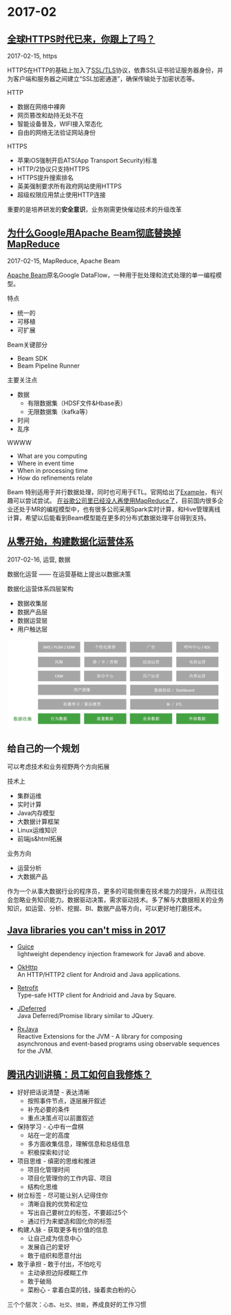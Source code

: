2017-02
===

[全球HTTPS时代已来，你跟上了吗？](https://jaq.alibaba.com/community/art/show?articleid=621)
---
2017-02-15, https

HTTPS在HTTP的基础上加入了[SSL/TLS](http://www.ruanyifeng.com/blog/2014/02/ssl_tls.html)协议，依靠SSL证书验证服务器身份，并为客户端和服务器之间建立“SSL加密通道”，确保传输处于加密状态等。

HTTP
* 数据在网络中裸奔
* 网页篡改和劫持无处不在
* 智能设备普及，WIFI接入常态化
* 自由的网络无法验证网站身份

HTTPS
* 苹果iOS强制开启ATS(App Transport Security)标准
* HTTP/2协议只支持HTTPS
* HTTPS提升搜索排名
* 英美强制要求所有政府网站使用HTTPS
* 超级权限应用禁止使用HTTP连接

重要的是培养研发的**安全意识**，业务刚需更快催动技术的升级改革

[为什么Google用Apache Beam彻底替换掉MapReduce](http://www.infoq.com/cn/articles/why-google-replace-beam-with-apache-mapreduce)
---

2017-02-15, MapReduce, Apache Beam

[Apache Beam](https://beam.apache.org/)原名Google DataFlow，一种用于批处理和流式处理的单一编程模型。

特点
* 统一的
* 可移植
* 可扩展

Beam关键部分
* Beam SDK
* Beam Pipeline Runner

主要关注点
* 数据
  * 有限数据集（HDSF文件&Hbase表）
  * 无限数据集（kafka等）
* 时间
* 乱序

WWWW
* What are you computing
* Where in event time
* When in processing time
* How do refinements relate

Beam 特别适用于并行数据处理，同时也可用于ETL。官网给出了[Example](https://beam.apache.org/get-started/quickstart-java/)，有兴趣可以尝试尝试。
[在谷歌公司里已经没人再使用MapReduce了](https://drive.google.com/file/d/0B6j6Te0viCnHOHYwWmpJNU1yZVU/view)，目前国内很多企业还处于MR的编程模型中，也有很多公司采用Spark实时计算，和Hive管理离线计算，希望以后能看到Beam模型能在更多的分布式数据处理平台得到支持。


[从零开始，构建数据化运营体系](http://www.itongji.cn/cms/article/articledetails?articleid=4917)
---
2017-02-16, 运营, 数据

数据化运营 —— 在运营基础上提出以数据决策

数据化运营体系四层架构
* 数据收集层
* 数据产品层
* 数据运营层
* 用户触达层

![](../pictures/data-acquisition.jpg)


给自己的一个规划
---

可以考虑技术和业务视野两个方向拓展

技术上

* 集群运维
* 实时计算
* Java内存模型
* 大数据计算框架
* Linux运维知识
* 前端js&html拓展

业务方向

* 运营分析
* 大数据产品

作为一个从事大数据行业的程序员，更多的可能侧重在技术能力的提升，从而往往会忽略业务知识能力。数据驱动决策，需求驱动技术。多了解与大数据相关的业务知识，如运营、分析、挖掘、BI、数据产品等方向，可以更好地打磨技术。


[Java libraries you can't miss in 2017](http://blog.jevsejev.io/2017/02/19/java-libraries-you-cannot-miss-in-2017/)
---

* [Guice](https://github.com/google/guice)  
lightweight dependency injection framework for Java6 and above.

* [OkHttp](https://github.com/square/okhttp)  
An HTTP/HTTP2 client for Android and Java applications.

* [Retrofit](https://github.com/square/retrofit)  
Type-safe HTTP client for Andrioid and Java by Square.

* [JDeferred](https://github.com/jdeferred/jdeferred)  
Java Deferred/Promise library similar to JQuery.  

* [RxJava](https://github.com/ReactiveX/RxJava)   
Reactive Extensions for the JVM - A library for composing asynchronous and event-based programs using observable sequences for the JVM.


[腾讯内训讲稿：员工如何自我修炼？](https://mp.weixin.qq.com/s?__biz=MjM5MjMzMDg3Nw==&mid=2653454362&idx=1&sn=dcb03a0eb6325cbb4df2e9980e0afa6b&chksm=bd7bc5088a0c4c1e2df574b6ab9651884abd193690b3f89f74e77ea6931232d02804cb028c3c&mpshare=1&scene=1&srcid=0223bIgH1raXEYpSHqrWkVuw&key=ffe67a077c969a8bb7200b056dce145d574a31927942d3f6e81cd9607daa119d71c3b657e6d56324b2cfba4e695c2027f894fae8d9da7b6eca2646d96dc173b64e055617b049bfee15c6d54077366074&ascene=0&uin=MjUwOTIxODc4MA%3D%3D&devicetype=iMac+MacBookPro11%2C1+OSX+OSX+10.12+build(16A323))  
---

* 好好把话说清楚 - 表达清晰  
  * 按照事件节点，逐层展开叙述
  * 补充必要的条件
  * 重点决策点可以前置叙述  
* 保持学习 - 心中有一盘棋
  * 站在一定的高度
  * 多方面收集信息，理解信息和总结信息
  * 积极探索和讨论
* 项目思维 - 缜密的思维和推进
  * 项目化管理时间
  * 项目化管理你的工作内容、项目
  * 结构化思维
* 树立标签 - 尽可能让别人记得住你
  * 清晰自我的优势和定位
  * 写出自己要树立的标签，不要超过5个
  * 通过行为来塑造和固化你的标签
* 构建人脉 - 获取更多有价值的信息
  * 让自己成为信息中心
  * 发展自己的爱好
  * 敢于组织和愿意付出
* 敢于承担 - 敢于付出，不怕吃亏
  * 主动承担边际模糊工作
  * 敢于破局
  * 菜粉心 - 拿着白菜的钱，操着卖白粉的心

三个个层次：`心态`、`社交`、`技能`，养成良好的工作习惯
